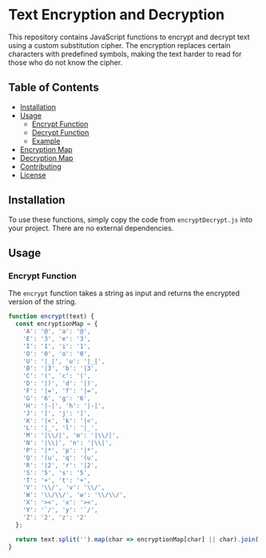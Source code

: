 # Text Encryption and Decryption

This repository contains JavaScript functions to encrypt and decrypt text using a custom substitution cipher. The encryption replaces certain characters with predefined symbols, making the text harder to read for those who do not know the cipher.

## Table of Contents

- [Installation](#installation)
- [Usage](#usage)
  - [Encrypt Function](#encrypt-function)
  - [Decrypt Function](#decrypt-function)
  - [Example](#example)
- [Encryption Map](#encryption-map)
- [Decryption Map](#decryption-map)
- [Contributing](#contributing)
- [License](#license)

## Installation

To use these functions, simply copy the code from `encryptDecrypt.js` into your project. There are no external dependencies.

## Usage

### Encrypt Function

The `encrypt` function takes a string as input and returns the encrypted version of the string.

```javascript
function encrypt(text) {
  const encryptionMap = {
    'A': '@', 'a': '@',
    'E': '3', 'e': '3',
    'I': '1', 'i': '1',
    'O': '0', 'o': '0',
    'U': '|_|', 'u': '|_|',
    'B': '|3', 'b': '|3',
    'C': '(', 'c': '(',
    'D': '|)', 'd': '|)',
    'F': '|=', 'f': '|=',
    'G': '6', 'g': '6',
    'H': '|-|', 'h': '|-|',
    'J': ']', 'j': ']',
    'K': '|<', 'k': '|<',
    'L': '|_', 'l': '|_',
    'M': '|\\/|', 'm': '|\\/|',
    'N': '|\\|', 'n': '|\\|',
    'P': '|*', 'p': '|*',
    'Q': '(u', 'q': '(u',
    'R': '|2', 'r': '|2',
    'S': '5', 's': '5',
    'T': '+', 't': '+',
    'V': '\\/', 'v': '\\/',
    'W': '\\/\\/', 'w': '\\/\\/',
    'X': '><', 'x': '><',
    'Y': '`/', 'y': '`/',
    'Z': '2', 'z': '2'
  };

  return text.split('').map(char => encryptionMap[char] || char).join('');
}
